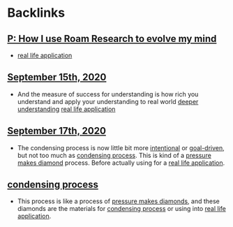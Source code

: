 
# Backlinks
## [P: How I use Roam Research to evolve my mind](<P: How I use Roam Research to evolve my mind.md>)
- [real life application](<real life application.md>)

## [September 15th, 2020](<September 15th, 2020.md>)
- And the measure of success for understanding is how rich you understand and apply your understanding to real world [deeper understanding](<deeper understanding.md>) [real life application](<real life application.md>)

## [September 17th, 2020](<September 17th, 2020.md>)
- The condensing process is now little bit more [intentional](<intentional.md>) or [goal-driven](<goal-driven.md>), but not too much as [condensing process](<condensing process.md>). This is kind of a [pressure makes diamond](<pressure makes diamond.md>) process. Before actually using for a [real life application](<real life application.md>).

## [condensing process](<condensing process.md>)
- This process is like a process of [pressure makes diamonds](<pressure makes diamonds.md>), and these diamonds are the materials for [condensing process](<condensing process.md>) or using into [real life application](<real life application.md>).

